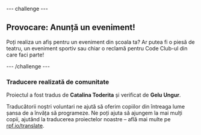 --- challenge ---

## Provocare: Anunță un eveniment!

Poți realiza un afiș pentru un eveniment din școala ta? Ar putea fi o piesă de teatru, un eveniment sportiv sau chiar o reclamă pentru Code Club-ul din care faci parte!

--- /challenge ---

### Traducere realizată de comunitate 

Proiectul a fost tradus de **Catalina Toderita** și verificat de **Gelu Ungur**. 

Traducătorii noștri voluntari ne ajută să oferim copiilor din întreaga lume șansa de a învăța să programeze. Ne poți ajuta să ajungem la mai mulți copii, ajutând la traducerea proiectelor noastre – află mai multe pe [rpf.io/translate](https://rpf.io/translate).